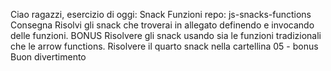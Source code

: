 Ciao ragazzi, esercizio di oggi: Snack Funzioni
repo: js-snacks-functions
Consegna
Risolvi gli snack che troverai in allegato definendo e invocando delle funzioni.
BONUS
Risolvere gli snack usando sia le funzioni tradizionali che le arrow functions.
Risolvere il quarto snack nella cartellina 05 - bonus
Buon divertimento
